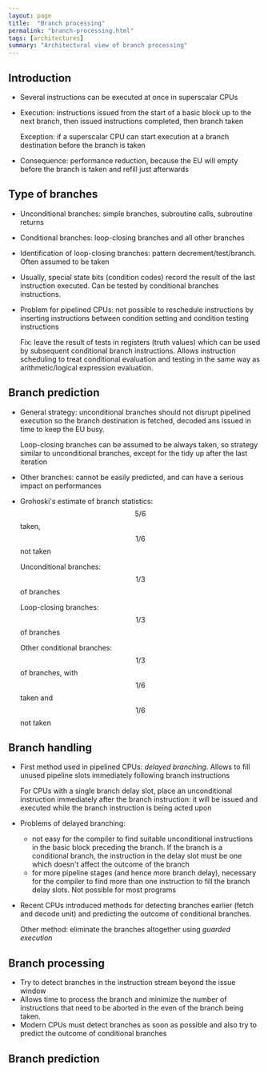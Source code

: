 ```yaml
---
layout: page
title:  "Branch processing"
permalink: "branch-processing.html"
tags: [architectures]
summary: "Architectural view of branch processing"
---
```


## Introduction
* Several instructions can be executed at once in superscalar CPUs
* Execution: instructions issued from the start of a basic block up to the next
  branch, then issued instructions completed, then branch taken

  Exception: if a superscalar CPU can start execution at a branch destination
  before the branch is taken
* Consequence: performance reduction, because the EU will empty before the
  branch is taken and refill just afterwards

## Type of branches
* Unconditional branches: simple branches, subroutine calls, subroutine returns
* Conditional branches: loop-closing branches and all other branches
* Identification of loop-closing branches: pattern decrement/test/branch. Often
  assumed to be taken
* Usually, special state bits (condition codes) record the result of the last
  instruction executed. Can be tested by conditional branches instructions.
* Problem for pipelined CPUs: not possible to reschedule instructions by
  inserting instructions between condition setting and condition testing
  instructions

  Fix: leave the result of tests in registers (truth values) which can be used
  by subsequent conditional branch instructions. Allows instruction scheduling
  to treat conditional evaluation and testing in the same way as
  arithmetic/logical expression evaluation.

## Branch prediction
* General strategy: unconditional branches should not disrupt pipelined
  execution so the branch destination is fetched, decoded ans issued in time to
  keep the EU busy.

  Loop-closing branches can be assumed to be always taken, so strategy similar
  to unconditional branches, except for the tidy up after the last iteration
* Other branches: cannot be easily predicted, and can have a serious impact on
  performances
* Grohoski's estimate of branch statistics: $$5/6$$ taken, $$1/6$$ not taken

  Unconditional branches: $$1/3$$ of branches

  Loop-closing branches: $$1/3$$ of branches

  Other conditional branches: $$1/3$$ of branches, with $$1/6$$ taken and
  $$1/6$$ not taken

## Branch handling
* First method used in pipelined CPUs: *delayed branching*. Allows to fill unused
  pipeline slots immediately following branch instructions

  For CPUs with a single branch delay slot, place an unconditional instruction
  immediately after the branch instruction: it will be issued and executed while
  the branch instruction is being acted upon
* Problems of delayed branching:
  - not easy for the compiler to find suitable unconditional instructions in the
    basic block preceding the branch. If the branch is a conditional branch,
    the instruction in the delay slot must be one which doesn't affect the
    outcome of the branch
  - for more pipeline stages (and hence more branch delay), necessary for the
    compiler to find more than one instruction to fill the branch delay slots.
    Not possible for most programs
* Recent CPUs introduced methods for detecting branches earlier (fetch and
  decode unit) and predicting the outcome of conditional branches.

  Other method: eliminate the branches altogether using *guarded execution*

## Branch processing
* Try to detect branches in the instruction stream beyond the issue window
* Allows time to process the branch and minimize the number of instructions that
  need to be aborted in the even of the branch being taken.
* Modern CPUs must detect branches as soon as possible and also try to predict
  the outcome of conditional branches

## Branch prediction
